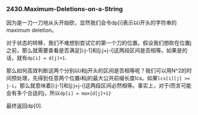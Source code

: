 ### 2430.Maximum-Deletions-on-a-String

因为是一刀一刀地从头开始砍，显然我们会令dp[i]表示以i开头的字符串的maximum deletion。

对于状态的转移，我们不难想到尝试它的第一个刀的位置。假设我们想砍在位置j之前，那么就需要查看是否满足[i:j-1]和[j:j+j-i]这两段区间是否相等。如果是的话，就有`dp[i] = d[j]+1`. 

那么如何高效判断这两个分别以i和j开头的区间是否相等呢？我们可以用N^2的时间预处理，先得到任意两个位置i和j的最大公共前缀长度lcs。如果`lcs[i][j] >= j-i`，那么就意味着[i:j-1]和[j:j+j-i]这两段区间必然相等。事实上，对于i而言可能会有多个合适的j，所以`dp[i] = max{d[j]+1}`

最终返回dp[0].
